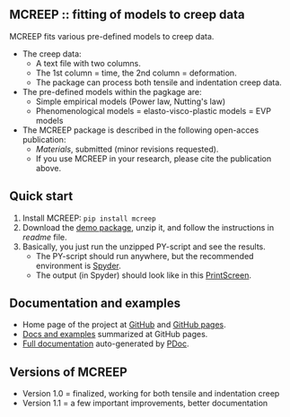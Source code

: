 MCREEP :: fitting of models to creep data
-----------------------------------------

MCREEP fits various pre-defined models to creep data.

* The creep data:
    - A text file with two columns.
    - The 1st column = time, the 2nd column = deformation.
	- The package can process both tensile and indentation creep data.
* The pre-defined models within the pagkage are:
    - Simple empirical models (Power law, Nutting's law)
    - Phenomenological models = elasto-visco-plastic models = EVP models
* The MCREEP package is described in the following open-acces publication:
	- *Materials*, submitted (minor revisions requested).
	- If you use MCREEP in your research, please cite the publication above.

Quick start
-----------
1. Install MCREEP: `pip install mcreep`
2. Download the [demo package](https://mirekslouf.github.io/mcreep/docs),
   unzip it, and follow the instructions in *readme* file.
3. Basically, you just run the unzipped PY-script and see the results.
	- The PY-script should run anywhere, but the recommended environment is
      [Spyder](https://www.spyder-ide.org).
	- The output (in Spyder) should look like in this 
      [PrintScreen](https://mirekslouf.github.io/mcreep/docs/images/mcreep_printscreen.png).

Documentation and examples
--------------------------
* Home page of the project
  at [GitHub](https://github.com/mireklsouf/mcreep/) 
  and [GitHub pages](https://mirekslouf.github.io/mcreep/).
* [Docs and examples](https://mirekslouf.github.io/mcreep/docs/)
  summarized at GitHub pages.
* [Full documentation](https://mirekslouf.github.io/mcreep/docs/pdoc.html/index.html)
  auto-generated by [PDoc](https://pdoc.dev).

Versions of MCREEP
------------------
* Version 1.0 = finalized, working for both tensile and indentation creep
* Version 1.1 = a few important improvements, better documentation
